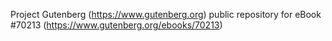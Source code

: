 Project Gutenberg (https://www.gutenberg.org) public repository for
eBook #70213 (https://www.gutenberg.org/ebooks/70213)
